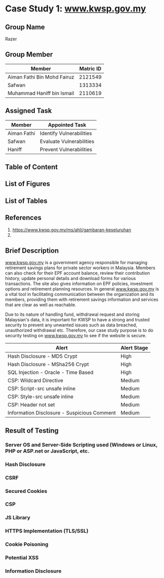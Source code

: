 # Case Study 1: www.kwsp.gov.my
## Group Name
Razer
## Group Member
|Member                      |Matric ID|
|----------------------------|---------|
|Aiman Fathi Bin Mohd Fairuz |2121549  |
|Safwan                      |1313334  |
|Muhammad Haniff bin Ismail  |2110619  |
## Assigned Task
|Member       |Appointed Task          |
|-------------|------------------------|
|Aiman Fathi  |Identify Vulnerabilities|
|Safwan       |Evaluate Vulnerabilities|
|Haniff       |Prevent Vulnerabilities |

## Table of Content

## List of Figures

## List of Tables

## References
1. https://www.kwsp.gov.my/ms/ahli/gambaran-keseluruhan
2. 
## Brief Description 
www.kwsp.gov.my is a government agency responsible for managing retirement savings plans for private sector workers in Malaysia. Members can also check for their EPF account balance, review their contribution history, update personal details and download forms for various transactions. The site also gives information on EPF policies, investment options and retirement planning resources. In general www.kwsp.gov.my is a vital tool in facilitating communication between the organization and its members, providing them with retirement savings information and services that are clear as well as reachable.

Due to its nature of handling fund, withdrawal request and storing Malaysian's data, it is important for KWSP to have a strong and trusted security to prevent any unwanted issues such as data breached, unauthorized withdrawal etc. Therefore, our case study purpose is to do security testing on www.kwsp.gov.my to see if the website is secure.


|Alert                                        |Alert Stage|
|---------------------------------------------|-----------|
|Hash Disclosure - MD5 Crypt                  |High       |
|Hash Disclosure - MSha256 Crypt              |High       |
|SQL Injection - Oracle - Time Based          |High       |
|CSP: Wildcard Directive                      |Medium     |
|CSP: Script-src unsafe inline                |Medium     |
|CSP: Style-src unsafe inline                 |Medium     |
|CSP: Header not set                          |Medium     |
|Information Disclosure - Suspicious Comment  |Medium     |

## Result of Testing
### Server OS and Server-Side Scripting used (Windows or Linux, PHP or ASP.net or JavaScript, etc.

### Hash Disclosure

### CSRF

### Secured Cookies

### CSP

### JS Library

### HTTPS Implementation (TLS/SSL)

### Cookie Poisoning

### Potential XSS

### Information Disclosure



